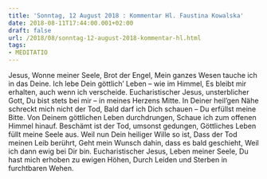 ```yaml
---
title: 'Sonntag, 12 August 2018 : Kommentar Hl. Faustina Kowalska'
date: 2018-08-11T17:44:00.001+02:00
draft: false
url: /2018/08/sonntag-12-august-2018-kommentar-hl.html
tags: 
- MEDITATIO
---
```


Jesus, Wonne meiner Seele, Brot der Engel, Mein ganzes Wesen tauche ich in das Deine. Ich lebe Dein göttlich’ Leben – wie im Himmel, Es bleibt mir erhalten, auch wenn ich verscheide. Eucharistischer Jesus, unsterblicher Gott, Du bist stets bei mir – in meines Herzens Mitte. In Deiner heil’gen Nähe schreckt mich nicht der Tod, Bald darf ich Dich schauen – Du erfüllst meine Bitte. Von Deinem göttlichen Leben durchdrungen, Schaue ich zum offenen Himmel hinauf. Beschämt ist der Tod, umsonst gedungen, Göttliches Leben füllt meine Seele aus. Weil nun Dein heiliger Wille so ist, Dass der Tod meinen Leib berührt, Geht mein Wunsch dahin, dass es bald geschieht, Weil ich dann ewig bei Dir bin. Eucharistischer Jesus, Leben meiner Seele, Du hast mich erhoben zu ewigen Höhen, Durch Leiden und Sterben in furchtbaren Wehen.